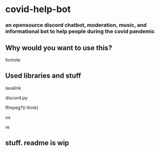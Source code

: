 # covid-help-bot
### an opensource discord chatbot, moderation, music, and informational bot to help people during the covid pandemic

## Why would you want to use this?
fortnite

## Used libraries and stuff
lavalink

discord.py

ffmpeg?(i think)

os

re

## stuff. readme is wip
